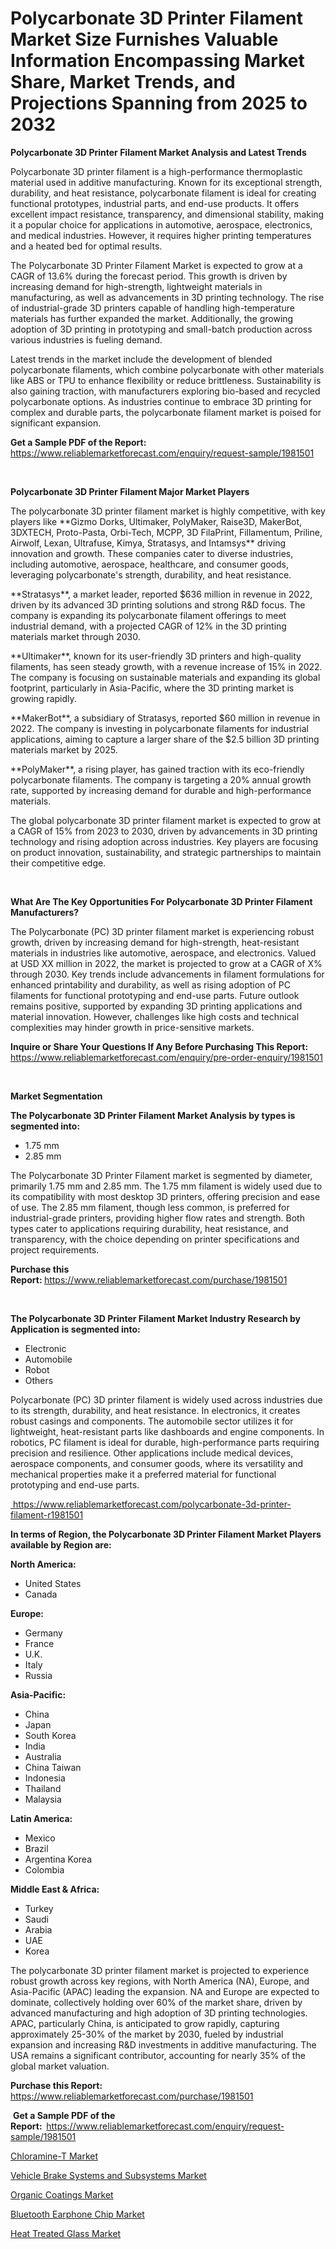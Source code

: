 <p><h1>Polycarbonate 3D Printer Filament Market Size Furnishes Valuable Information Encompassing Market Share, Market Trends, and Projections Spanning from 2025 to 2032</h1></p><p><strong>Polycarbonate 3D Printer Filament Market Analysis and Latest Trends</strong></p>
<p><p>Polycarbonate 3D printer filament is a high-performance thermoplastic material used in additive manufacturing. Known for its exceptional strength, durability, and heat resistance, polycarbonate filament is ideal for creating functional prototypes, industrial parts, and end-use products. It offers excellent impact resistance, transparency, and dimensional stability, making it a popular choice for applications in automotive, aerospace, electronics, and medical industries. However, it requires higher printing temperatures and a heated bed for optimal results.</p><p>The Polycarbonate 3D Printer Filament Market is expected to grow at a CAGR of 13.6% during the forecast period. This growth is driven by increasing demand for high-strength, lightweight materials in manufacturing, as well as advancements in 3D printing technology. The rise of industrial-grade 3D printers capable of handling high-temperature materials has further expanded the market. Additionally, the growing adoption of 3D printing in prototyping and small-batch production across various industries is fueling demand.</p><p>Latest trends in the market include the development of blended polycarbonate filaments, which combine polycarbonate with other materials like ABS or TPU to enhance flexibility or reduce brittleness. Sustainability is also gaining traction, with manufacturers exploring bio-based and recycled polycarbonate options. As industries continue to embrace 3D printing for complex and durable parts, the polycarbonate filament market is poised for significant expansion.</p></p>
<p><strong>Get a Sample PDF of the Report:&nbsp;</strong> <a href="https://www.reliablemarketforecast.com/enquiry/request-sample/1981501?utm_campaign=2011&utm_medium=2&utm_source=Github&utm_content=ia&utm_term=30012025&utm_id=polycarbonate-3d-printer-filament">https://www.reliablemarketforecast.com/enquiry/request-sample/1981501</a></p>
<p>&nbsp;</p>
<p><strong>Polycarbonate 3D Printer Filament Major Market Players</strong></p>
<p><p>The polycarbonate 3D printer filament market is highly competitive, with key players like **Gizmo Dorks, Ultimaker, PolyMaker, Raise3D, MakerBot, 3DXTECH, Proto-Pasta, Orbi-Tech, MCPP, 3D FilaPrint, Fillamentum, Priline, Airwolf, Lexan, Ultrafuse, Kimya, Stratasys, and Intamsys** driving innovation and growth. These companies cater to diverse industries, including automotive, aerospace, healthcare, and consumer goods, leveraging polycarbonate's strength, durability, and heat resistance.</p><p>**Stratasys**, a market leader, reported $636 million in revenue in 2022, driven by its advanced 3D printing solutions and strong R&D focus. The company is expanding its polycarbonate filament offerings to meet industrial demand, with a projected CAGR of 12% in the 3D printing materials market through 2030.</p><p>**Ultimaker**, known for its user-friendly 3D printers and high-quality filaments, has seen steady growth, with a revenue increase of 15% in 2022. The company is focusing on sustainable materials and expanding its global footprint, particularly in Asia-Pacific, where the 3D printing market is growing rapidly.</p><p>**MakerBot**, a subsidiary of Stratasys, reported $60 million in revenue in 2022. The company is investing in polycarbonate filaments for industrial applications, aiming to capture a larger share of the $2.5 billion 3D printing materials market by 2025.</p><p>**PolyMaker**, a rising player, has gained traction with its eco-friendly polycarbonate filaments. The company is targeting a 20% annual growth rate, supported by increasing demand for durable and high-performance materials.</p><p>The global polycarbonate 3D printer filament market is expected to grow at a CAGR of 15% from 2023 to 2030, driven by advancements in 3D printing technology and rising adoption across industries. Key players are focusing on product innovation, sustainability, and strategic partnerships to maintain their competitive edge.</p></p>
<p>&nbsp;</p>
<p><strong>What Are The Key Opportunities For Polycarbonate 3D Printer Filament Manufacturers?</strong></p>
<p><p>The Polycarbonate (PC) 3D printer filament market is experiencing robust growth, driven by increasing demand for high-strength, heat-resistant materials in industries like automotive, aerospace, and electronics. Valued at USD XX million in 2022, the market is projected to grow at a CAGR of X% through 2030. Key trends include advancements in filament formulations for enhanced printability and durability, as well as rising adoption of PC filaments for functional prototyping and end-use parts. Future outlook remains positive, supported by expanding 3D printing applications and material innovation. However, challenges like high costs and technical complexities may hinder growth in price-sensitive markets.</p></p>
<p><strong>Inquire or Share Your Questions If Any Before Purchasing This Report:</strong> <a href="https://www.reliablemarketforecast.com/enquiry/pre-order-enquiry/1981501?utm_campaign=2011&utm_medium=2&utm_source=Github&utm_content=ia&utm_term=30012025&utm_id=polycarbonate-3d-printer-filament">https://www.reliablemarketforecast.com/enquiry/pre-order-enquiry/1981501</a></p>
<p>&nbsp;</p>
<p><strong>Market Segmentation</strong></p>
<p><strong>The Polycarbonate 3D Printer Filament Market Analysis by types is segmented into:</strong></p>
<p><ul><li>1.75 mm</li><li>2.85 mm</li></ul></p>
<p><p>The Polycarbonate 3D Printer Filament market is segmented by diameter, primarily 1.75 mm and 2.85 mm. The 1.75 mm filament is widely used due to its compatibility with most desktop 3D printers, offering precision and ease of use. The 2.85 mm filament, though less common, is preferred for industrial-grade printers, providing higher flow rates and strength. Both types cater to applications requiring durability, heat resistance, and transparency, with the choice depending on printer specifications and project requirements.</p></p>
<p><strong>Purchase this Report:&nbsp;</strong><a href="https://www.reliablemarketforecast.com/purchase/1981501?utm_campaign=2011&utm_medium=2&utm_source=Github&utm_content=ia&utm_term=30012025&utm_id=polycarbonate-3d-printer-filament">https://www.reliablemarketforecast.com/purchase/1981501</a></p>
<p>&nbsp;</p>
<p><strong>The Polycarbonate 3D Printer Filament Market Industry Research by Application is segmented into:</strong></p>
<p><ul><li>Electronic</li><li>Automobile</li><li>Robot</li><li>Others</li></ul></p>
<p><p>Polycarbonate (PC) 3D printer filament is widely used across industries due to its strength, durability, and heat resistance. In electronics, it creates robust casings and components. The automobile sector utilizes it for lightweight, heat-resistant parts like dashboards and engine components. In robotics, PC filament is ideal for durable, high-performance parts requiring precision and resilience. Other applications include medical devices, aerospace components, and consumer goods, where its versatility and mechanical properties make it a preferred material for functional prototyping and end-use parts.</p></p>
<p><a href="https://www.reliablemarketforecast.com/polycarbonate-3d-printer-filament-r1981501?utm_campaign=2011&utm_medium=2&utm_source=Github&utm_content=ia&utm_term=30012025&utm_id=polycarbonate-3d-printer-filament">&nbsp;https://www.reliablemarketforecast.com/polycarbonate-3d-printer-filament-r1981501</a></p>
<p><strong>In terms of Region, the Polycarbonate 3D Printer Filament Market Players available by Region are:</strong></p>
<p>
    <p> <strong> North America: </strong>
        <ul>
            <li>United States</li>
            <li>Canada</li>
        </ul>
        </p> 
    <p> <strong> Europe: </strong>
        <ul>
            <li>Germany</li>
            <li>France</li>
            <li>U.K.</li>
            <li>Italy</li>
            <li>Russia</li>
        </ul>
        </p> 
    <p> <strong> Asia-Pacific: </strong>
        <ul>
            <li>China</li>
            <li>Japan</li>
            <li>South Korea</li>
            <li>India</li>
            <li>Australia</li>
            <li>China Taiwan</li>
            <li>Indonesia</li>
            <li>Thailand</li>
            <li>Malaysia</li>
        </ul>
        </p> 
    <p> <strong> Latin America: </strong>
        <ul>
            <li>Mexico</li>
            <li>Brazil</li>
            <li>Argentina Korea</li>
            <li>Colombia</li>
        </ul>
        </p> 
    <p> <strong> Middle East & Africa: </strong>
        <ul>
            <li>Turkey</li>
            <li>Saudi</li>
            <li>Arabia</li>
            <li>UAE</li>
            <li>Korea</li>
        </ul>
    </p>
    </p>
<p><p>The polycarbonate 3D printer filament market is projected to experience robust growth across key regions, with North America (NA), Europe, and Asia-Pacific (APAC) leading the expansion. NA and Europe are expected to dominate, collectively holding over 60% of the market share, driven by advanced manufacturing and high adoption of 3D printing technologies. APAC, particularly China, is anticipated to grow rapidly, capturing approximately 25-30% of the market by 2030, fueled by industrial expansion and increasing R&D investments in additive manufacturing. The USA remains a significant contributor, accounting for nearly 35% of the global market valuation.</p></p>
<p><strong>Purchase this Report: </strong><a href="https://www.reliablemarketforecast.com/purchase/1981501?utm_campaign=2011&utm_medium=2&utm_source=Github&utm_content=ia&utm_term=30012025&utm_id=polycarbonate-3d-printer-filament">https://www.reliablemarketforecast.com/purchase/1981501</a></p>
<p>&nbsp;<strong>Get a Sample PDF of the Report:&nbsp;&nbsp;</strong><a href="https://www.reliablemarketforecast.com/enquiry/request-sample/1981501?utm_campaign=2011&utm_medium=2&utm_source=Github&utm_content=ia&utm_term=30012025&utm_id=polycarbonate-3d-printer-filament">https://www.reliablemarketforecast.com/enquiry/request-sample/1981501</a></p>
<p><strong></strong></p>
<p><p><a href="https://www.linkedin.com/pulse/chloramine-t-market-growth-study-provides-comprehensive-outlook-m3aec?utm_campaign=2011&utm_medium=2&utm_source=Github&utm_content=ia&utm_term=30012025&utm_id=polycarbonate-3d-printer-filament">Chloramine-T Market</a></p><p><a href="https://www.linkedin.com/pulse/vehicle-brake-systems-subsystems-market-transformation-jf9wc?utm_campaign=2011&utm_medium=2&utm_source=Github&utm_content=ia&utm_term=30012025&utm_id=polycarbonate-3d-printer-filament">Vehicle Brake Systems and Subsystems Market</a></p><p><a href="https://github.com/hartsockdonnette82/Market-Research-Report-List-1/blob/main/organic-coatings-market.md?utm_campaign=2011&utm_medium=2&utm_source=Github&utm_content=ia&utm_term=30012025&utm_id=polycarbonate-3d-printer-filament">Organic Coatings Market</a></p><p><a href="https://www.linkedin.com/pulse/comprehensive-report-bluetooth-earphone-chip-market-types-l2zlc?utm_campaign=2011&utm_medium=2&utm_source=Github&utm_content=ia&utm_term=30012025&utm_id=polycarbonate-3d-printer-filament">Bluetooth Earphone Chip Market</a></p><p><a href="https://github.com/jawelling7979/Market-Research-Report-List-1/blob/main/heat-treated-glass-market.md?utm_campaign=2011&utm_medium=2&utm_source=Github&utm_content=ia&utm_term=30012025&utm_id=polycarbonate-3d-printer-filament">Heat Treated Glass Market</a></p></p>